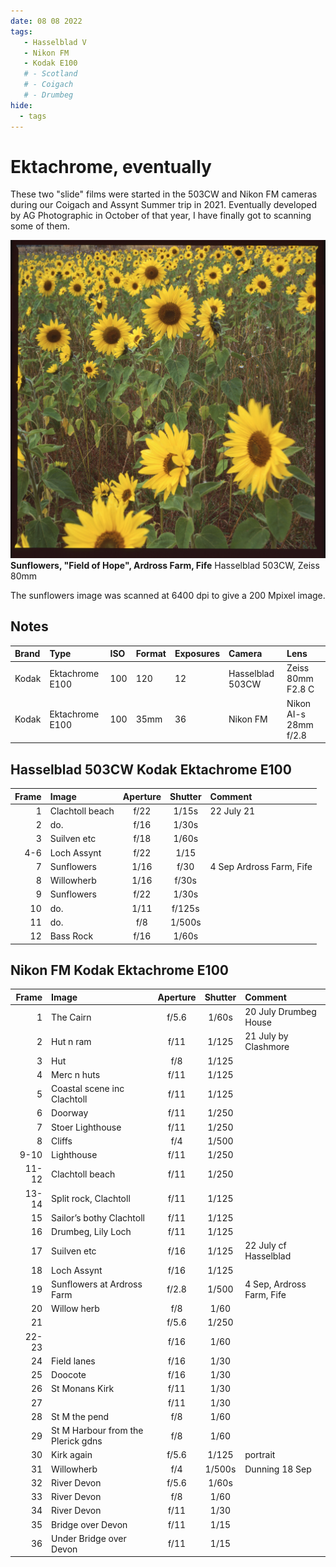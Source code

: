```yaml
---
date: 08 08 2022
tags:
   - Hasselblad V
   - Nikon FM
   - Kodak E100
   # - Scotland
   # - Coigach
   # - Drumbeg
hide:
  - tags
---
```


# Ektachrome, eventually

These two "slide" films were started in the 503CW and Nikon FM cameras during our Coigach and Assynt Summer trip in 2021. Eventually developed by AG Photographic in October of that year, I have finally got to scanning some of them.

![](/img/22-08-E100-503CW-04.jpg)
**Sunflowers, "Field of Hope", Ardross Farm, Fife** Hasselblad 503CW, Zeiss 80mm

The sunflowers image was scanned at 6400 dpi to give a 200 Mpixel image.

## Notes

Brand|Type|ISO|Format|Exposures|Camera|Lens
:----|:---|:--|:-----|:--------|:-----|:----
Kodak|Ektachrome E100|100|120|12|Hasselblad 503CW|Zeiss 80mm F2.8 C
Kodak|Ektachrome E100|100|35mm|36|Nikon FM|Nikon AI-s 28mm f/2.8 

## Hasselblad 503CW Kodak Ektachrome E100

Frame|Image|Aperture|Shutter|Comment
----:|:----|:----:|:----:|:-----
1|Clachtoll beach|f/22|1/15s|22 July 21
2|do.|f/16|1/30s
3|Suilven etc|f/18|1/60s
4-6|Loch Assynt|f/22|1/15
7|Sunflowers|1/16|f/30|4 Sep Ardross Farm, Fife
8|Willowherb|1/16|f/30s
9|Sunflowers|f/22|1/30s
10|do.|1/11|f/125s
11|do.|f/8|1/500s
12|Bass Rock|f/16|1/60s 

## Nikon FM Kodak Ektachrome E100

Frame|Image|Aperture|Shutter|Comment
----:|:----|:----:|:----:|:-----
1|The Cairn|f/5.6|1/60s|20 July Drumbeg House 
2|Hut n ram|f/11|1/125|21 July by Clashmore
3|Hut|f/8|1/125
4|Merc n huts|f/11|1/125
5|Coastal scene inc Clachtoll|f/11|1/125
6|Doorway|f/11|1/250
7|Stoer Lighthouse|f/11|1/250
8|Cliffs|f/4|1/500
9-10|Lighthouse|f/11|1/250
11-12|Clachtoll beach|f/11|1/250
13-14|Split rock, Clachtoll|f/11|1/125
15|Sailor’s bothy Clachtoll|f/11|1/125
16|Drumbeg, Lily Loch|f/11|1/125
17|Suilven etc|f/16|1/125|22 July cf Hasselblad
18|Loch Assynt|f/16|1/125
19|Sunflowers at Ardross Farm|f/2.8|1/500|4 Sep, Ardross Farm, Fife
20|Willow herb| f/8|1/60
21||f/5.6|1/250 
22-23||f/16|1/60
24|Field lanes|f/16|1/30 
25|Doocote|f/16|1/30 
26|St Monans Kirk|f/11|1/30 
27||f/11|1/30
28|St M the pend|f/8|1/60 
29|St M Harbour from the Plerick gdns|f/8|1/60 
30|Kirk again |f/5.6|1/125 |portrait
31|Willowherb|f/4|1/500s|Dunning 18 Sep 
32|River Devon|f/5.6|1/60s 
33|River Devon|f/8|1/60
34|River Devon|f/11|1/30
35|Bridge over Devon|f/11|1/15|
36|Under Bridge over Devon|f/11|1/15 
